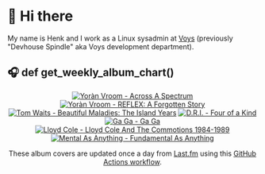 # 👋 Hi there

My name is Henk and I work as a Linux sysadmin at <a href="https://www.voys.co/about/">Voys</a> (previously "Devhouse Spindle" aka Voys development department).

## 🎧 def get_weekly_album_chart()
<!-- lastfm -->
<p align="center"><a href="https://www.last.fm/music/Yor%C3%A0n+Vroom/Across+A+Spectrum"><img src="https://lastfm.freetls.fastly.net/i/u/64s/0aa38652dbe0882d053ccc379cfbcf00.jpg" title="Yoràn Vroom - Across A Spectrum"></a> <a href="https://www.last.fm/music/Yor%C3%A0n+Vroom/REFLEX:+A+Forgotten+Story"><img src="https://lastfm.freetls.fastly.net/i/u/64s/9db9cf6bbffac3ab75b6ce43dc410682.jpg" title="Yoràn Vroom - REFLEX: A Forgotten Story"></a> <a href="https://www.last.fm/music/Tom+Waits/Beautiful+Maladies:++The+Island+Years"><img src="https://lastfm.freetls.fastly.net/i/u/64s/f7f6f32e5ac5478f8630d843a3781bab.jpg" title="Tom Waits - Beautiful Maladies:  The Island Years"></a> <a href="https://www.last.fm/music/D.R.I./Four+of+a+Kind"><img src="https://lastfm.freetls.fastly.net/i/u/64s/af78021daf8e787f27cbc59c8570294c.png" title="D.R.I. - Four of a Kind"></a> <a href="https://www.last.fm/music/Ga+Ga/Ga+Ga"><img src="https://lastfm.freetls.fastly.net/i/u/64s/694c52465b467bb10958b5329ff62300.jpg" title="Ga Ga - Ga Ga"></a> <a href="https://www.last.fm/music/Lloyd+Cole/Lloyd+Cole+And+The+Commotions+1984-1989"><img src="https://lastfm.freetls.fastly.net/i/u/64s/e5e1ef48c0294aeecae2e1aaf99c1355.jpg" title="Lloyd Cole - Lloyd Cole And The Commotions 1984-1989"></a> <a href="https://www.last.fm/music/Mental+As+Anything/Fundamental+As+Anything"><img src="https://lastfm.freetls.fastly.net/i/u/64s/0eefe38564e6deb59012dbbe130de4dc.jpg" title="Mental As Anything - Fundamental As Anything"></a> </p>

<p align="center">These album covers are updated once a day from <a href="https://www.last.fm/user/hbokh">Last.fm</a> using this <a href="https://github.com/marketplace/actions/lastfm-to-markdown">GitHub Actions workflow</a>.</p>
